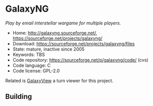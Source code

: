 # GalaxyNG

_Play by email interstellar wargame for multiple players._

- Home: http://galaxyng.sourceforge.net/, https://sourceforge.net/projects/galaxyng/
- Download: https://sourceforge.net/projects/galaxyng/files
- State: mature, inactive since 2005
- Keywords: TBS
- Code repository: https://sourceforge.net/p/galaxyng/code/ (cvs)
- Code language: C
- Code license: GPL-2.0

Related is [GalaxyView](https://sourceforge.net/projects/galaxyview/) a turn viewer for this project.

## Building

